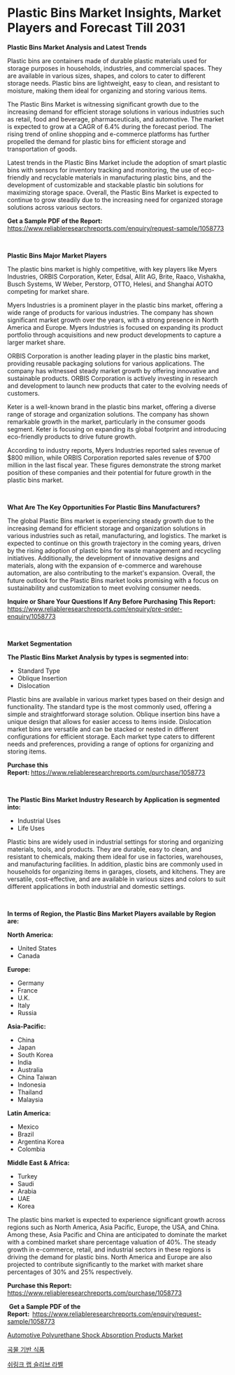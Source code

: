 <p><h1>Plastic Bins Market Insights, Market Players and Forecast Till 2031</h1></p><p><strong>Plastic Bins Market Analysis and Latest Trends</strong></p>
<p><p>Plastic bins are containers made of durable plastic materials used for storage purposes in households, industries, and commercial spaces. They are available in various sizes, shapes, and colors to cater to different storage needs. Plastic bins are lightweight, easy to clean, and resistant to moisture, making them ideal for organizing and storing various items.</p><p>The Plastic Bins Market is witnessing significant growth due to the increasing demand for efficient storage solutions in various industries such as retail, food and beverage, pharmaceuticals, and automotive. The market is expected to grow at a CAGR of 6.4% during the forecast period. The rising trend of online shopping and e-commerce platforms has further propelled the demand for plastic bins for efficient storage and transportation of goods.</p><p>Latest trends in the Plastic Bins Market include the adoption of smart plastic bins with sensors for inventory tracking and monitoring, the use of eco-friendly and recyclable materials in manufacturing plastic bins, and the development of customizable and stackable plastic bin solutions for maximizing storage space. Overall, the Plastic Bins Market is expected to continue to grow steadily due to the increasing need for organized storage solutions across various sectors.</p></p>
<p><strong>Get a Sample PDF of the Report:&nbsp;</strong> <a href="https://www.reliableresearchreports.com/enquiry/request-sample/1058773">https://www.reliableresearchreports.com/enquiry/request-sample/1058773</a></p>
<p>&nbsp;</p>
<p><strong>Plastic Bins Major Market Players</strong></p>
<p><p>The plastic bins market is highly competitive, with key players like Myers Industries, ORBIS Corporation, Keter, Edsal, Allit AG, Brite, Raaco, Vishakha, Busch Systems, W Weber, Perstorp, OTTO, Helesi, and Shanghai AOTO competing for market share.</p><p>Myers Industries is a prominent player in the plastic bins market, offering a wide range of products for various industries. The company has shown significant market growth over the years, with a strong presence in North America and Europe. Myers Industries is focused on expanding its product portfolio through acquisitions and new product developments to capture a larger market share.</p><p>ORBIS Corporation is another leading player in the plastic bins market, providing reusable packaging solutions for various applications. The company has witnessed steady market growth by offering innovative and sustainable products. ORBIS Corporation is actively investing in research and development to launch new products that cater to the evolving needs of customers.</p><p>Keter is a well-known brand in the plastic bins market, offering a diverse range of storage and organization solutions. The company has shown remarkable growth in the market, particularly in the consumer goods segment. Keter is focusing on expanding its global footprint and introducing eco-friendly products to drive future growth.</p><p>According to industry reports, Myers Industries reported sales revenue of $800 million, while ORBIS Corporation reported sales revenue of $700 million in the last fiscal year. These figures demonstrate the strong market position of these companies and their potential for future growth in the plastic bins market.</p></p>
<p>&nbsp;</p>
<p><strong>What Are The Key Opportunities For Plastic Bins Manufacturers?</strong></p>
<p><p>The global Plastic Bins market is experiencing steady growth due to the increasing demand for efficient storage and organization solutions in various industries such as retail, manufacturing, and logistics. The market is expected to continue on this growth trajectory in the coming years, driven by the rising adoption of plastic bins for waste management and recycling initiatives. Additionally, the development of innovative designs and materials, along with the expansion of e-commerce and warehouse automation, are also contributing to the market's expansion. Overall, the future outlook for the Plastic Bins market looks promising with a focus on sustainability and customization to meet evolving consumer needs.</p></p>
<p><strong>Inquire or Share Your Questions If Any Before Purchasing This Report:</strong> <a href="https://www.reliableresearchreports.com/enquiry/pre-order-enquiry/1058773">https://www.reliableresearchreports.com/enquiry/pre-order-enquiry/1058773</a></p>
<p>&nbsp;</p>
<p><strong>Market Segmentation</strong></p>
<p><strong>The Plastic Bins Market Analysis by types is segmented into:</strong></p>
<p><ul><li>Standard Type</li><li>Oblique Insertion</li><li>Dislocation</li></ul></p>
<p><p>Plastic bins are available in various market types based on their design and functionality. The standard type is the most commonly used, offering a simple and straightforward storage solution. Oblique insertion bins have a unique design that allows for easier access to items inside. Dislocation market bins are versatile and can be stacked or nested in different configurations for efficient storage. Each market type caters to different needs and preferences, providing a range of options for organizing and storing items.</p></p>
<p><strong>Purchase this Report:&nbsp;</strong><a href="https://www.reliableresearchreports.com/purchase/1058773">https://www.reliableresearchreports.com/purchase/1058773</a></p>
<p>&nbsp;</p>
<p><strong>The Plastic Bins Market Industry Research by Application is segmented into:</strong></p>
<p><ul><li>Industrial Uses</li><li>Life Uses</li></ul></p>
<p><p>Plastic bins are widely used in industrial settings for storing and organizing materials, tools, and products. They are durable, easy to clean, and resistant to chemicals, making them ideal for use in factories, warehouses, and manufacturing facilities. In addition, plastic bins are commonly used in households for organizing items in garages, closets, and kitchens. They are versatile, cost-effective, and are available in various sizes and colors to suit different applications in both industrial and domestic settings.</p></p>
<p>&nbsp;</p>
<p><strong>In terms of Region, the Plastic Bins Market Players available by Region are:</strong></p>
<p>
    <p> <strong> North America: </strong>
        <ul>
            <li>United States</li>
            <li>Canada</li>
        </ul>
        </p> 
    <p> <strong> Europe: </strong>
        <ul>
            <li>Germany</li>
            <li>France</li>
            <li>U.K.</li>
            <li>Italy</li>
            <li>Russia</li>
        </ul>
        </p> 
    <p> <strong> Asia-Pacific: </strong>
        <ul>
            <li>China</li>
            <li>Japan</li>
            <li>South Korea</li>
            <li>India</li>
            <li>Australia</li>
            <li>China Taiwan</li>
            <li>Indonesia</li>
            <li>Thailand</li>
            <li>Malaysia</li>
        </ul>
        </p> 
    <p> <strong> Latin America: </strong>
        <ul>
            <li>Mexico</li>
            <li>Brazil</li>
            <li>Argentina Korea</li>
            <li>Colombia</li>
        </ul>
        </p> 
    <p> <strong> Middle East & Africa: </strong>
        <ul>
            <li>Turkey</li>
            <li>Saudi</li>
            <li>Arabia</li>
            <li>UAE</li>
            <li>Korea</li>
        </ul>
    </p>
    </p>
<p><p>The plastic bins market is expected to experience significant growth across regions such as North America, Asia Pacific, Europe, the USA, and China. Among these, Asia Pacific and China are anticipated to dominate the market with a combined market share percentage valuation of 40%. The steady growth in e-commerce, retail, and industrial sectors in these regions is driving the demand for plastic bins. North America and Europe are also projected to contribute significantly to the market with market share percentages of 30% and 25% respectively.</p></p>
<p><strong>Purchase this Report: </strong><a href="https://www.reliableresearchreports.com/purchase/1058773">https://www.reliableresearchreports.com/purchase/1058773</a></p>
<p>&nbsp;<strong>Get a Sample PDF of the Report:&nbsp;&nbsp;</strong><a href="https://www.reliableresearchreports.com/enquiry/request-sample/1058773">https://www.reliableresearchreports.com/enquiry/request-sample/1058773</a></p>
<p><strong></strong></p>
<p><p><a href="https://butternut-bug-553.notion.site/Automotive-Polyurethane-Shock-Absorption-Products-Market-Size-Share-Trends-Analysis-Report-By-App-cd4e9f4d5eaa4df6bdd9255cfb9ad501">Automotive Polyurethane Shock Absorption Products Market</a></p><p><a href="https://github.com/fernandotryO5lson96765/Market-Research-Report-List-1/blob/main/70010834898.md">곡물 기반 식품</a></p><p><a href="https://github.com/CliftonFisher9067/Market-Research-Report-List-1/blob/main/27160984897.md">쉬링크 랩 슬리브 라벨</a></p></p>